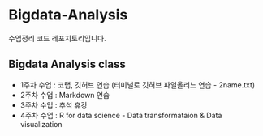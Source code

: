 # Bigdata-Analysis
수업정리 코드 레포지토리입니다.

## Bigdata Analysis class

  - 1주차 수업 : 코랩, 깃허브 연습 (터미널로 깃허브 파일올리느 연습 - 2name.txt)
  - 2주차 수업 : Markdown 연습
  - 3주차 수업 : 추석 휴강
  - 4주차 수업 : R for data science - Data transformataion & Data visualization

